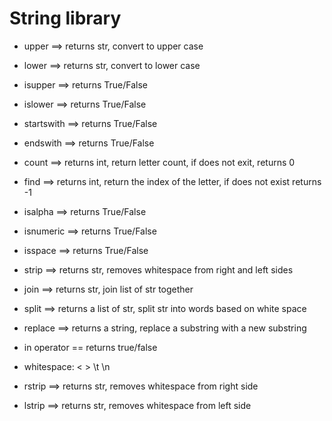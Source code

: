 # String library 
* upper ==> returns str, convert to upper case  
* lower ==> returns str, convert to lower case 
* isupper ==> returns True/False
* islower ==> returns True/False
* startswith ==> returns True/False
* endswith ==> returns True/False
* count ==> returns int, return letter count, if does not exit, returns 0  
* find ==> returns int, return the index of the letter, if does not exist returns -1  
* isalpha ==> returns True/False
* isnumeric ==> returns True/False
* isspace ==> returns True/False
* strip ==> returns str, removes whitespace from right and left sides 
* join ==> returns str, join list of str together 
* split ==> returns a list of str, split str into words based on white space 
* replace ==> returns a string, replace a substring with a new substring 
* in operator == returns true/false 

* whitespace: < > \t \n 
* rstrip ==> returns str, removes whitespace from right side
* lstrip ==> returns str, removes whitespace from left side
 
